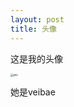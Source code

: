 ```yaml
---
layout: post
title: 头像
---
```




这是我的头像

<img src="/pics/avatar.jpg" alt="pic" style="zoom:33%;" />

她是veibae

